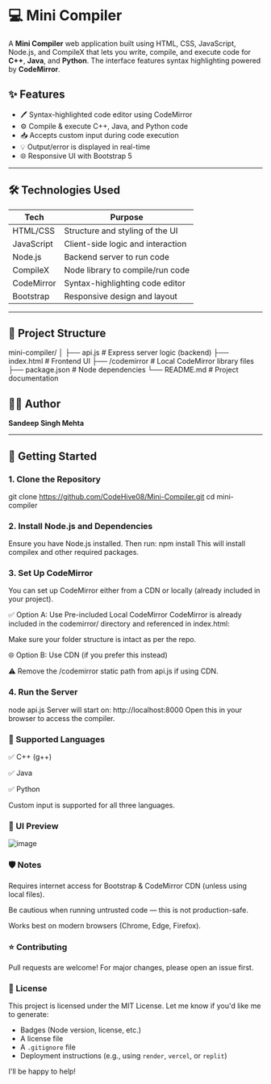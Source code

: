 # 💻 Mini Compiler
A **Mini Compiler** web application built using HTML, CSS, JavaScript, Node.js, and CompileX that lets you write, compile, and execute code for **C++**, **Java**, and **Python**. The interface features syntax highlighting powered by **CodeMirror**.

## ✨ Features

- 🖊️ Syntax-highlighted code editor using CodeMirror
- ⚙️ Compile & execute C++, Java, and Python code
- 📥 Accepts custom input during code execution
- 💡 Output/error is displayed in real-time
- 🌐 Responsive UI with Bootstrap 5

---

## 🛠️ Technologies Used

| Tech         | Purpose                              |
|--------------|--------------------------------------|
| HTML/CSS     | Structure and styling of the UI      |
| JavaScript   | Client-side logic and interaction    |
| Node.js      | Backend server to run code           |
| CompileX     | Node library to compile/run code     |
| CodeMirror   | Syntax-highlighting code editor      |
| Bootstrap    | Responsive design and layout         |

---

## 📁 Project Structure

mini-compiler/
│
├── api.js # Express server logic (backend)
├── index.html # Frontend UI
├── /codemirror # Local CodeMirror library files
├── package.json # Node dependencies
└── README.md # Project documentation


## 🧑‍💻 Author

**Sandeep Singh Mehta**

---

## 🚀 Getting Started

### 1. Clone the Repository
git clone https://github.com/CodeHive08/Mini-Compiler.git
cd mini-compiler
### 2. Install Node.js and Dependencies
Ensure you have Node.js installed. Then run:
npm install
This will install compilex and other required packages.

### 3. Set Up CodeMirror
You can set up CodeMirror either from a CDN or locally (already included in your project).

✅ Option A: Use Pre-included Local CodeMirror
CodeMirror is already included in the codemirror/ directory and referenced in index.html:

<html>
<link rel="stylesheet" href="codemirror/codemirror-5.65.19/lib/codemirror.css">
<script src="codemirror/codemirror-5.65.19/lib/codemirror.js"></script>
Make sure your folder structure is intact as per the repo.

🌐 Option B: Use CDN (if you prefer this instead)
<html>
<link rel="stylesheet" href="https://cdnjs.cloudflare.com/ajax/libs/codemirror/5.65.19/codemirror.min.css">
<script src="https://cdnjs.cloudflare.com/ajax/libs/codemirror/5.65.19/codemirror.min.js"></script>
⚠️ Remove the /codemirror static path from api.js if using CDN.

### 4. Run the Server
node api.js
Server will start on:
http://localhost:8000
Open this in your browser to access the compiler.

### 🧪 Supported Languages
✅ C++ (g++)

✅ Java

✅ Python

Custom input is supported for all three languages.

### 📸 UI Preview
![image](https://github.com/user-attachments/assets/ca960117-6ebc-4e34-8919-3c989e43db2f)


### 🛡️ Notes
Requires internet access for Bootstrap & CodeMirror CDN (unless using local files).

Be cautious when running untrusted code — this is not production-safe.

Works best on modern browsers (Chrome, Edge, Firefox).

### ⭐ Contributing
Pull requests are welcome! For major changes, please open an issue first.

### 📜 License
This project is licensed under the MIT License.
Let me know if you'd like me to generate:
- Badges (Node version, license, etc.)
- A license file
- A `.gitignore` file
- Deployment instructions (e.g., using `render`, `vercel`, or `replit`)

I'll be happy to help!






